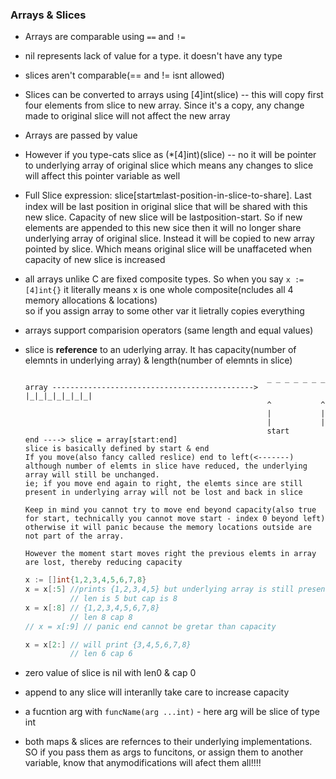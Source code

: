 ### Arrays & Slices
- Arrays are comparable using `==` and `!=`
- nil represents lack of value for a type. it doesn't have any type
- slices aren't comparable(== and != isnt allowed)
- Slices can be converted to arrays using [4]int(slice) -- this will copy first four elements from slice to new array. Since it's a copy, any change made to original slice will not affect the new array
- Arrays are passed by value
- However if you type-cats slice as (*[4]int)(slice) -- no it will be pointer to underlying array of original slice which means any changes to slice will affect this pointer variable as well
- Full Slice expression: slice[start:end:last-position-in-slice-to-share]. Last index will be last position in original slice that will be shared with this new slice. Capacity of new slice will be lastposition-start. So if new elements are appended to this new sice then it will no longer share underlying array of original slice. Instead it will be copied to new array pointed by slice. Which means original slice will be unaffaceted when capacity of new slice is increased


- all arrays unlike C are fixed composite types. So when you say `x := [4]int{}` it literally means x is one whole composite(ncludes all 4 memory allocations & locations)  
  so if you assign array to some other var it lietrally copies everything
- arrays support comparision operators (same length and equal values)
- slice is **reference** to an uderlying array. It has capacity(number of elemnts in underlying array) & length(number of elemnts in slice)   
  ```
                                                        _ _ _ _ _ _ _
  array ---------------------------------------------> |_|_|_|_|_|_|_|
                                                        ^           ^
                                                        |           |
                                                        |           |
                                                        start       end ----> slice = array[start:end]
  slice is basically defined by start & end
  If you move(also fancy called reslice) end to left(<-------) although number of elemts in slice have reduced, the underlying array will still be unchanged.
  ie; if you move end again to right, the elemts since are still present in underlying array will not be lost and back in slice

  Keep in mind you cannot try to move end beyond capacity(also true for start, technically you cannot move start - index 0 beyond left) otherwise it will panic because the memory locations outside are not part of the array.

  However the moment start moves right the previous elemts in array are lost, thereby reducing capacity
  ```   
  ```go
  x := []int{1,2,3,4,5,6,7,8}
  x = x[:5] //prints {1,2,3,4,5} but underlying array is still present
            // len is 5 but cap is 8
  x = x[:8] // {1,2,3,4,5,6,7,8}
            // len 8 cap 8
  // x = x[:9] // panic end cannot be gretar than capacity

  x = x[2:] // will print {3,4,5,6,7,8} 
            // len 6 cap 6
  ```
- zero value of slice is nil with len0 & cap 0
- append to any slice will interanlly take care to increase capacity
- a fucntion arg with `funcName(arg ...int)` - here arg will be slice of type int
- both maps & slices are refernces to their underlying implementations. SO if you pass them as args to funcitons, or assign them to another variable, know that anymodifications will afect them all!!!!
